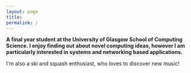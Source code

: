 ```yaml
---
layout: page
title: 
permalink: /
---
```


<b>A final year student at the University of Glasgow School of Computing Science. I enjoy finding out about novel computing ideas, however I am particularly interested in systems and networking based applications.</b>

I'm also a ski and squash enthusiast, who loves to discover new music! 
